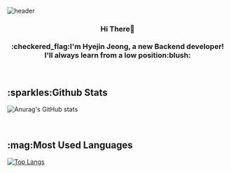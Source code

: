 ![header](https://capsule-render.vercel.app/api?type=Waving&color=auto&customColorList=3&text=%20janeess%20&height=300&fontSize=100&fontColor=80B7E2&textBg=true&animation=fadeIn)

<h3 align="center">
<b> Hi There👋 <br><br>
 :checkered_flag:I'm Hyejin Jeong, a new Backend developer!<br> I'll always learn from a low position:blush:
</b>
</h3>

<br>
  <b><h2>:sparkles:Github Stats</h2></b>

![Anurag's GitHub stats](https://github-readme-stats.vercel.app/api?username=anuraghazra&theme=solarized-light&show_icons=true) 


<br>
 <b><h2>:mag:Most Used Languages</h2></b>
 
[![Top Langs](https://github-readme-stats.vercel.app/api/top-langs/?username=janeess&layout=compact)](https://github.com/anuraghazra/github-readme-stats)

